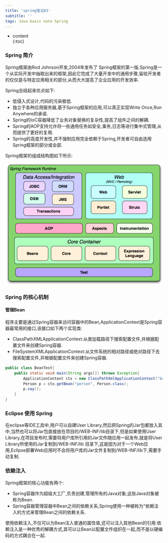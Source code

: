 ```yaml
---  
title: 'spring笔记01'  
subtitle: '' 
tags: Java basis note Spring
---  
```


  
  
* content  
{:toc}  
  
  
  
  

### Spring 简介
Spring框架由Rod Johnson开发,2004年发布了 Spring框架的第一版.Spring是一个从实际开发中抽取出来的框架,因此它完成了大量开发中的通用步骤,留给开发者的仅仅是与特定应用相关的部分,从而大大提高了企业应用的开发效率.

Spring总结起来优点如下:
- 低侵入式设计,代码的污染极低.
- 独立于各种应用服务器,基于Spring框架的应用,可以真正实现Write Once,Run Anywhere的承诺.
- Spring的IoC容器降低了业务对象替换的复杂性,提高了组件之间的解耦.
- Spring的AOP支持允许将一些通用任务如安全,事务,日志等进行集中式管理,从而提供了更好的复用.
- Spring的高度开发性,并不强制应用完全依赖于Spring,开发者可自由选用Spring框架的部分或全部.

Spring框架的组成结构图如下所示:

![Spring组成结构图](/img/posts/java/spring/spring01.png)

### Spring 的核心机制
#### 管理Bean
程序主要是通过Spring容器来访问容器中的Bean,ApplicationContext是Spring容器最常用的接口,该接口如下两个实现类:

- ClassPathXMLApplicationContext:从类加载路径下搜索配置文件,并根据配置文件来创建Spring容器.
- FileSystemXMLApplicationContext:从文件系统的相对路径或绝对路径下去搜索配置文件,并根据配置文件来创建Spring容器.

```java
public class BeanTest{
    public static void main(String args[]) throws Exception{
        ApplicationContext ctx = new ClassPathXmlApplicationContext("beans.xml");
        Person p = ctx.getBean("person", Person.class);
        p.say();
    }
}
```

### Eclipse 使用 Spring
在eclipse等IDE工具中,用户可以自建User Library,然后把Spring的Jar包都放入其中,当然也可以将Jar包直接放在项目的/WEB-INF/lib目录下,但是如果使用User Library,在项目发布时,需要将用户库所引用的Jar文件随应用一起发布,就是将User Library所使用的Jar复制到/WEB-INF/lib 目录下,这是因为对于一个Web应用,Eclipse部署Web应用时不会将用户库的Jar文件复制到/WEB-INF/lib下,需要手动复制.

### 依赖注入
Spring框架的核心功能有两个:
- Spring容器作为超级大工厂,负责创建,管理所有的Java对象,这些Java对象被称为Bean.
- Spring容器管理容器中Bean之间的依赖关系,Spring使用一种被称为"依赖注入的方式来管理Bean之间的依赖关系.

使用依赖注入,不仅可以为Bean注入普通的属性值,还可以注入其他Bean的引用.依赖注入是一种优秀的解耦方式,其可以让Bean以配置文件组织在一起,而不是以硬编码的方式耦合在一起.
















